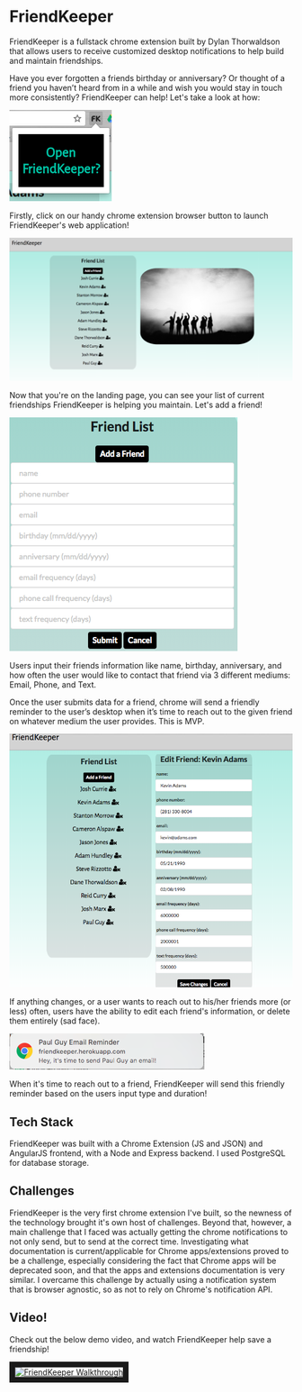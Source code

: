 # FriendKeeper
FriendKeeper is a fullstack chrome extension built by Dylan Thorwaldson that allows users to receive customized desktop notifications to help build and maintain friendships.

Have you ever forgotten a friends birthday or anniversary? Or thought of a friend you haven’t heard from in a while and wish you would stay in touch more consistently? FriendKeeper can help! Let's take a look at how:


![Popup](https://github.com/DTThor/FriendKeeper/blob/master/readme_screencaps/popup-clicked.png "Popup")

Firstly, click on our handy chrome extension browser button to launch FriendKeeper's web application!

![Landing](https://github.com/DTThor/FriendKeeper/blob/master/readme_screencaps/landing.png "Landing")

Now that you're on the landing page, you can see your list of current friendships FriendKeeper is helping you maintain. Let's add a friend!

![addfriend](https://github.com/DTThor/FriendKeeper/blob/master/readme_screencaps/addfriend_form.png "addfriend")

Users input their friends information like name, birthday, anniversary, and how often the user would like to contact that friend via 3 different mediums: Email, Phone, and Text.

Once the user submits data for a friend, chrome will send a friendly reminder to the user’s desktop when it’s time to reach out to the given friend on whatever medium the user provides. This is MVP.


![editfriend](https://github.com/DTThor/FriendKeeper/blob/master/readme_screencaps/editfriend_form.png "editfriend")

If anything changes, or a user wants to reach out to his/her friends more (or less) often, users have the ability to edit each friend's information, or delete them entirely (sad face).

![sample](https://github.com/DTThor/FriendKeeper/blob/master/readme_screencaps/sample_notification.png "sample")

When it's time to reach out to a friend, FriendKeeper will send this friendly reminder based on the users input type and duration!

## Tech Stack
FriendKeeper was built with a Chrome Extension (JS and JSON) and AngularJS frontend, with a Node and Express backend. I used PostgreSQL for database storage.

## Challenges
FriendKeeper is the very first chrome extension I've built, so the newness of the technology brought it's own host of challenges. Beyond that, however, a main challenge that I faced was actually getting the chrome notifications to not only send, but to send at the correct time. Investigating what documentation is current/applicable for Chrome apps/extensions proved to be a challenge, especially considering the fact that Chrome apps will be deprecated soon, and that the apps and extensions documentation is very similar. I overcame this challenge by actually using a notification system that is browser agnostic, so as not to rely on Chrome's notification API.

## Video!
Check out the below demo video, and watch FriendKeeper help save a friendship!

<a href="http://www.youtube.com/watch?feature=player_embedded&v=bv_pRo9f0M8" target="_blank"><img src="http://img.youtube.com/vi/bv_pRo9f0M8/0.jpg" 
alt="FriendKeeper Walkthrough" width="240" height="180" border="10" /></a>
